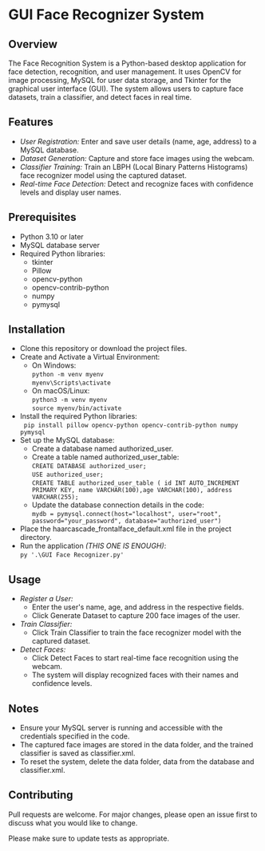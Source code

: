 # GUI Face Recognizer System

## Overview

The Face Recognition System is a Python-based desktop application for face detection, recognition, and user management. It uses OpenCV for image processing, MySQL for user data storage, and Tkinter for the graphical user interface (GUI). The system allows users to capture face datasets, train a classifier, and detect faces in real time.

## Features
- *User Registration:*
Enter and save user details (name, age, address) to a MySQL database.
- *Dataset Generation:* 
Capture and store face images using the webcam.
- *Classifier Training:* 
Train an LBPH (Local Binary Patterns Histograms) face recognizer model using the captured dataset.
- *Real-time Face Detection:*
Detect and recognize faces with confidence levels and display user names.

## Prerequisites
- Python 3.10 or later
- MySQL database server
- Required Python libraries:
    - tkinter
    - Pillow
    - opencv-python
    - opencv-contrib-python
    - numpy
    - pymysql

## Installation
- Clone this repository or download the project files.
- Create and Activate a Virtual Environment:  
    - On Windows:  
```python -m venv myenv```  
```myenv\Scripts\activate```
    - On macOS/Linux:  
```python3 -m venv myenv```  
```source myenv/bin/activate```
- Install the required Python libraries:  
``` pip install pillow opencv-python opencv-contrib-python numpy pymysql```
- Set up the MySQL database:
    - Create a database named authorized_user.
    - Create a table named authorized_user_table:  
```CREATE DATABASE authorized_user;```  
```USE authorized_user;```  
```CREATE TABLE authorized_user_table ( id INT AUTO_INCREMENT PRIMARY KEY, name VARCHAR(100),age VARCHAR(100), address VARCHAR(255);```
    - Update the database connection details in the code:  
```mydb = pymysql.connect(host="localhost", user="root", password="your_password", database="authorized_user")```
- Place the haarcascade_frontalface_default.xml file in the project directory.
- Run the application *(THIS ONE IS ENOUGH)*:  
```py '.\GUI Face Recognizer.py'```


## Usage
- *Register a User:*
    - Enter the user's name, age, and address in the respective fields.
    - Click Generate Dataset to capture 200 face images of the user.
- *Train Classifier:*
    - Click Train Classifier to train the face recognizer model with the captured dataset.
- *Detect Faces:*
    - Click Detect Faces to start real-time face recognition using the webcam.
    - The system will display recognized faces with their names and confidence levels.

## Notes
- Ensure your MySQL server is running and accessible with the credentials specified in the code.
- The captured face images are stored in the data folder, and the trained classifier is saved as classifier.xml.
- To reset the system, delete the data folder, data from the database and classifier.xml.



## Contributing

Pull requests are welcome. For major changes, please open an issue first
to discuss what you would like to change.

Please make sure to update tests as appropriate.
